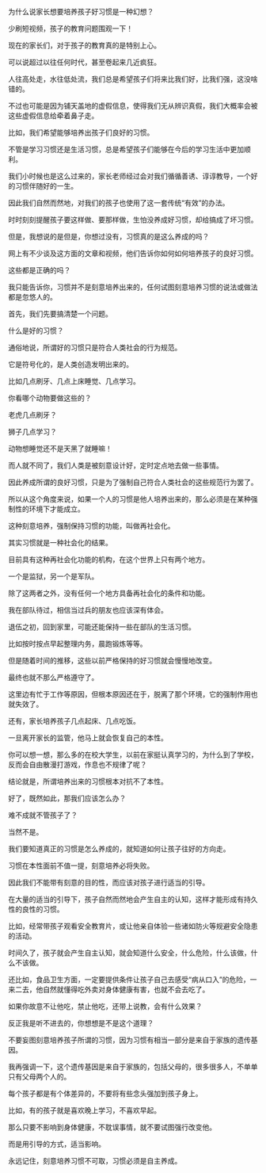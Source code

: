 为什么说家长想要培养孩子好习惯是一种幻想？



少刷短视频，孩子的教育问题围观一下！



现在的家长们，对于孩子的教育真的是特别上心。

可以说超过以往任何时代，甚至卷起来几近疯狂。

人往高处走，水往低处流，我们总是希望孩子们将来比我们好，比我们强，这没啥错的。

不过也可能是因为铺天盖地的虚假信息，使得我们无从辨识真假，我们大概率会被这些虚假信息给牵着鼻子走。

比如，我们希望能够培养出孩子们良好的习惯。



不管是学习习惯还是生活习惯，总是希望孩子们能够在今后的学习生活中更加顺利。

我们小时候也是这么过来的，家长老师经过会对我们循循善诱、谆谆教导，一个好的习惯伴随好的一生。

因此我们自然而然地，对我们的孩子也使用了这一套传统“有效”的办法。

时时刻刻提醒孩子要这样做、要那样做，生怕没养成好习惯，却给搞成了坏习惯。

但是，我想说的是但是，你想过没有，习惯真的是这么养成的吗？



网上有不少谈及这方面的文章和视频，他们告诉你如何如何培养孩子的良好习惯。

这些都是正确的吗？

我只能告诉你，习惯并不是刻意培养出来的，任何试图刻意培养习惯的说法或做法都是忽悠人的。



首先，我们先要搞清楚一个问题。

什么是好的习惯？

通俗地说，所谓好的习惯只是符合人类社会的行为规范。

它是符号化的，是人类创造发明出来的。

比如几点刷牙、几点上床睡觉、几点学习。

你看哪个动物要做这些的？

老虎几点刷牙？

狮子几点学习？

动物想睡觉还不是天黑了就睡嘛！

而人就不同了，我们人类是被刻意设计好，定时定点地去做一些事情。

因此养成所谓的良好习惯，只是为了强制自己符合人类社会的这些规范行为罢了。



所以从这个角度来说，如果一个人的习惯是他人培养出来的，那么必须是在某种强制性的环境下才能成立。

这种刻意培养，强制保持习惯的功能，叫做再社会化。

其实习惯就是一种社会化的结果。

目前具有这种再社会化功能的机构，在这个世界上只有两个地方。

一个是监狱，另一个是军队。

除了这两者之外，没有任何一个地方具备再社会化的条件和功能。



我在部队待过，相信当过兵的朋友也应该深有体会。

退伍之初，回到家里，可能还能保持一些在部队的生活习惯。

比如按时按点早起整理内务，晨跑锻炼等等。

但是随着时间的推移，这些以前严格保持的好习惯就会慢慢地改变。

最终也就不那么严格遵守了。

这里边有忙于工作等原因，但根本原因还在于，脱离了那个环境，它的强制作用也就失效了。



还有，家长培养孩子几点起床、几点吃饭。

一旦离开家长的监管，他马上就会恢复自己的本性。

你可以想一想，那么多的在校大学生，以前在家挺认真学习的，为什么到了学校，反而会自由散漫打游戏，作息也不规律了呢？

结论就是，所谓培养出来的习惯根本对抗不了本性。



好了，既然如此，那我们应该怎么办？

难不成就不管孩子了？

当然不是。

我们要知道真正的习惯是怎么养成的，就知道如何让孩子往好的方向走。



习惯在本性面前不值一提，刻意培养必将失败。

因此我们不能带有刻意的目的性，而应该对孩子进行适当的引导。

在大量的适当的引导下，孩子自然而然地会产生自主的认知，这样才能形成有持久性的良性的习惯。



比如，经常带孩子观看安全教育片，或让他亲自体验一些诸如防火等规避安全隐患的活动。

时间久了，孩子就会产生自主认知，就会知道什么安全，什么危险，什么该做，什么不该做。

还比如，食品卫生方面，一定要提供条件让孩子自己去感受“病从口入”的危险，一来二去，他自然就懂得吃外卖对身体健康有害，也就不会去吃了。

如果你故意不让他吃，禁止他吃，还带上说教，会有什么效果？

反正我是听不进去的，你想想是不是这个道理？



不要妄图刻意培养孩子所谓的习惯，因为习惯有相当一部分是来自于家族的遗传基因。

我再强调一下，这个遗传基因是来自于家族的，包括父母的，很多很多人，不单单只有父母两个人的。

每个孩子都是有个体差异的，不要将有些念头强加到孩子身上。

比如，有的孩子就是喜欢晚上学习，不喜欢早起。

那么只要不影响到身体健康，不耽误事情，就不要试图强行改变他。

而是用引导的方式，适当影响。

永远记住，刻意培养习惯不可取，习惯必须是自主养成。

